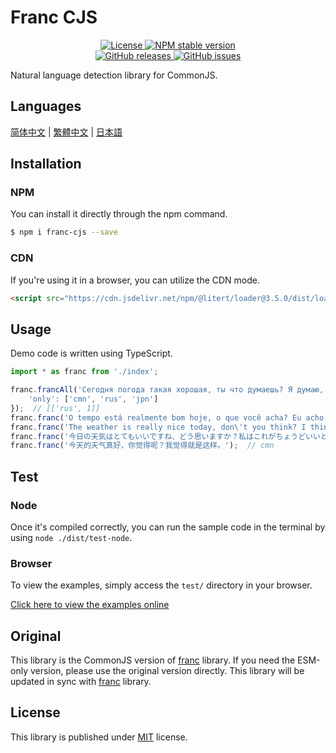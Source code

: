 # Franc CJS

<p align="center">
    <a href="https://github.com/maiyun/franc-cjs/blob/master/LICENSE">
        <img alt="License" src="https://img.shields.io/github/license/maiyun/franc-cjs?color=blue" />
    </a>
    <a href="https://www.npmjs.com/package/franc-cjs">
        <img alt="NPM stable version" src="https://img.shields.io/npm/v/franc-cjs?color=brightgreen&logo=npm" />
    </a><br>
    <a href="https://github.com/maiyun/franc-cjs/releases">
        <img alt="GitHub releases" src="https://img.shields.io/github/v/release/maiyun/franc-cjs?color=brightgreen&logo=github" />
    </a>
    <a href="https://github.com/maiyun/franc-cjs/issues">
        <img alt="GitHub issues" src="https://img.shields.io/github/issues/maiyun/franc-cjs?color=blue&logo=github" />
    </a>
</p>

Natural language detection library for CommonJS.

## Languages

[简体中文](doc/README.sc.md) | [繁體中文](doc/README.tc.md) | [日本語](doc/README.ja.md)

## Installation

### NPM

You can install it directly through the npm command.

```sh
$ npm i franc-cjs --save
```

### CDN

If you're using it in a browser, you can utilize the CDN mode.

```html
<script src="https://cdn.jsdelivr.net/npm/@litert/loader@3.5.0/dist/loader.min.js?path=index&npm={'franc-cjs':'6.1.0.0'}"></script>
```

## Usage

Demo code is written using TypeScript.

```typescript
import * as franc from './index';

franc.francAll('Сегодня погода такая хорошая, ты что думаешь? Я думаю, что просто так.', {
    'only': ['cmn', 'rus', 'jpn']
});  // [['rus', 1]]
franc.franc('O tempo está realmente bom hoje, o que você acha? Eu acho que é isso.');  // por
franc.franc('The weather is really nice today, don\'t you think? I think it\'s just perfect.');  // eng
franc.franc('今日の天気はとてもいいですね、どう思いますか？私はこれがちょうどいいと思います。');  // jpn
franc.franc('今天的天气真好，你觉得呢？我觉得就是这样。');  // cmn
```

## Test

### Node

Once it's compiled correctly, you can run the sample code in the terminal by using `node ./dist/test-node`.

### Browser

To view the examples, simply access the `test/` directory in your browser.

[Click here to view the examples online](https://maiyun.github.io/franc-cjs/test/)

## Original

This library is the CommonJS version of [franc](https://github.com/wooorm/franc) library. If you need the ESM-only version, please use the original version directly. This library will be updated in sync with [franc](https://github.com/wooorm/franc) library.

## License

This library is published under [MIT](./LICENSE) license.